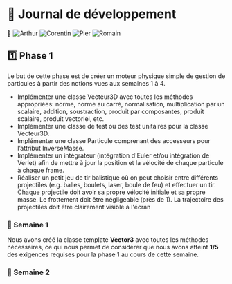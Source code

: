 # 📒 Journal de développement  
👥 ![Arthur][Arthur.cc] ![Corentin][Corentin.cc] ![Pier][Pier.cc] ![Romain][Romain.cc]
## 1️⃣ Phase 1
Le but de cette phase est de créer un moteur physique simple de gestion de particules à partir des notions vues aux semaines 1 à 4.   
* Implémenter une classe Vecteur3D avec toutes les méthodes appropriées: norme, norme au carré, normalisation, multiplication par un scalaire, addition, soustraction, produit par composantes, produit scalaire, produit vectoriel, etc.
* Implémenter une classe de test ou des test unitaires pour la classe Vecteur3D.
* Implémenter une classe Particule comprenant des accesseurs pour l’attribut InverseMasse.
* Implémenter un intégrateur (intégration d'Euler et/ou intégration de Verlet) afin de mettre à jour la position et la vélocité de chaque particule à chaque frame.
* Réaliser un petit jeu de tir balistique où on peut choisir entre différents projectiles (e.g. balles, boulets, laser, boule de feu) et effectuer un tir. Chaque projectile doit avoir sa propre vélocité initiale et sa propre masse. Le frottement doit être négligeable (près de 1). La trajectoire des projectiles doit être clairement visible à l'écran
### 📅 Semaine 1   
Nous avons créé la classe template **Vector3** avec toutes les méthodes nécessaires, ce qui nous permet de considérer que nous avons atteint **1/5** des exigences requises pour la phase 1 au cours de cette semaine.
### 📅 Semaine 2

[Arthur.cc]: https://img.shields.io/badge/Arthur-Pejoiane-blue?style=flat
[Corentin.cc]: https://img.shields.io/badge/Corentin-Chrisment-red?style=flat
[Pier.cc]: https://img.shields.io/badge/Pier-Chapon-blue?style=flat
[Romain.cc]: https://img.shields.io/badge/Romain-Malka-red?style=flat

